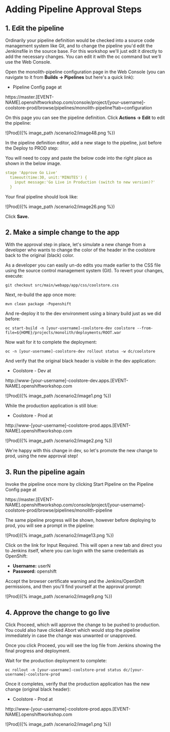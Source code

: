 # Adding Pipeline Approval Steps

## 1. Edit the pipeline

Ordinarily your pipeline definition would be checked into a source code management system like Git, and to change the pipeline you'd edit the Jenkinsfile in the source base. For this workshop we'll just edit it directly to add the necessary changes. You can edit it with the oc command but we'll use the Web Console.

Open the monolith-pipeline configuration page in the Web Console \(you can navigate to it from **Builds → Pipelines** but here's a quick link\):

* Pipeline Config page at

https://master.\[EVENT-NAME\].openshiftworkshop.com/console/project/\[your-username\]-coolstore-prod/browse/pipelines/monolith-pipeline?tab=configuration

On this page you can see the pipeline definition. Click **Actions → Edit** to edit the pipeline:

![Prod]({% image_path /scenario2/image48.png %})

In the pipeline definition editor, add a new stage to the pipeline, just before the Deploy to PROD step:

You will need to copy and paste the below code into the right place as shown in the below image.

~~~yaml
stage 'Approve Go Live'
  timeout(time:30, unit:'MINUTES') {
    input message:'Go Live in Production (switch to new version)?'
  }
~~~

 Your final pipeline should look like:

![Prod]({% image_path /scenario2/image26.png %})

Click **Save.**

## 2. Make a simple change to the app

With the approval step in place, let's simulate a new change from a developer who wants to change the color of the header in the coolstore back to the original \(black\) color.

As a developer you can easily un-do edits you made earlier to the CSS file using the source control management system \(Git\). To revert your changes, execute:

~~~shell
git checkout src/main/webapp/app/css/coolstore.css
~~~

Next, re-build the app once more:

~~~shell
mvn clean package -Popenshift
~~~

And re-deploy it to the dev environment using a binary build just as we did before:

~~~shell
oc start-build -n [your-username]-coolstore-dev coolstore --from-file=${HOME}/projects/monolith/deployments/ROOT.war
~~~

Now wait for it to complete the deployment:

~~~shell
oc -n [your-username]-coolstore-dev rollout status -w dc/coolstore
~~~

And verify that the original black header is visible in the dev application:

* Coolstore - Dev at

http://www-\[your-username\]-coolstore-dev.apps.\[EVENT-NAME\].openshiftworkshop.com

![Prod]({% image_path /scenario2/image1.png %})

While the production application is still blue:

* Coolstore - Prod at

http://www-\[your-username\]-coolstore-prod.apps.\[EVENT-NAME\].openshiftworkshop.com

![Prod]({% image_path /scenario2/image2.png %})

We're happy with this change in dev, so let's promote the new change to prod, using the new approval step!

## 3. Run the pipeline again

Invoke the pipeline once more by clicking Start Pipeline on the Pipeline Config page at

https://master.\[EVENT-NAME\].openshiftworkshop.com/console/project/\[your-username\]-coolstore-prod/browse/pipelines/monolith-pipeline

The same pipeline progress will be shown, however before deploying to prod, you will see a prompt in the pipeline:

![Prod]({% image_path /scenario2/image13.png %})

Click on the link for Input Required. This will open a new tab and direct you to Jenkins itself, where you can login with the same credentials as OpenShift:

* **Username:** userN
* **Password:** openshift

Accept the browser certificate warning and the Jenkins/OpenShift permissions, and then you'll find yourself at the approval prompt:

![Prod]({% image_path /scenario2/image9.png %})

## 4. Approve the change to go live

Click Proceed, which will approve the change to be pushed to production. You could also have clicked Abort which would stop the pipeline immediately in case the change was unwanted or unapproved.

Once you click Proceed, you will see the log file from Jenkins showing the final progress and deployment.

Wait for the production deployment to complete:

~~~text
oc rollout -n [your-username]-coolstore-prod status dc/[your-username]-coolstore-prod
~~~

Once it completes, verify that the production application has the new change \(original black header\):

* Coolstore - Prod at

http://www-\[your-username\]-coolstore-prod.apps.\[EVENT-NAME\].openshiftworkshop.com

![Prod]({% image_path /scenario2/image1.png %})

